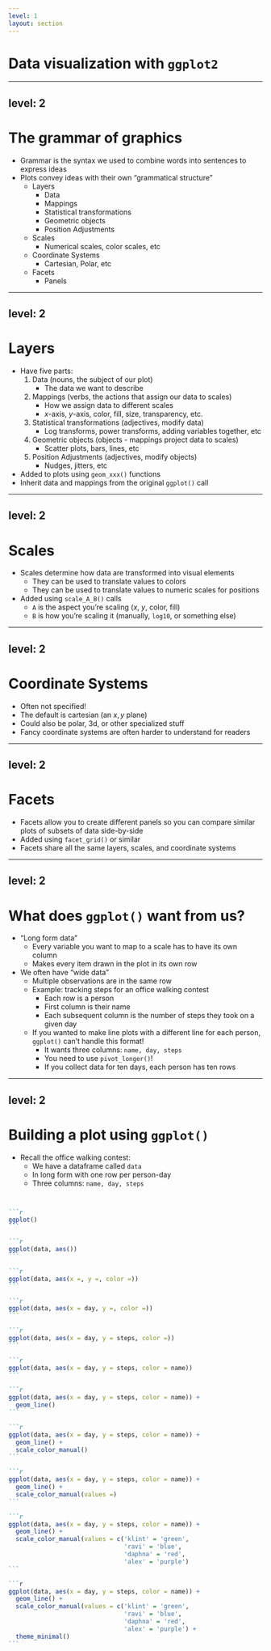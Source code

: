 ```yaml
---
level: 1
layout: section
---
```


# Data visualization with `ggplot2`

---
level: 2
---

# The grammar of graphics

- Grammar is the syntax we used to combine words into sentences to express ideas
- Plots convey ideas with their own “grammatical structure”
    - Layers
        - Data
        - Mappings
        - Statistical transformations
        - Geometric objects
        - Position Adjustments
    - Scales
        - Numerical scales, color scales, etc
    - Coordinate Systems
        - Cartesian, Polar, etc
    - Facets
        - Panels

---
level: 2
---

# Layers

- Have five parts:
    1. Data (nouns, the subject of our plot)
        - The data we want to describe
    2. Mappings (verbs, the actions that assign our data to scales)
        - How we assign data to different scales
        - $x$-axis, $y$-axis, color, fill, size, transparency, etc.
    3. Statistical transformations (adjectives, modify data)
        - Log transforms, power transforms, adding variables together, etc
    4. Geometric objects (objects - mappings project data to scales)
        - Scatter plots, bars, lines, etc
    5. Position Adjustments (adjectives, modify objects)
        - Nudges, jitters, etc
- Added to plots using `geom_xxx()` functions
- Inherit data and mappings from the original `ggplot()` call

---
level: 2
---

# Scales

- Scales determine how data are transformed into visual elements
    - They can be used to translate values to colors
    - They can be used to translate values to numeric scales for positions
- Added using `scale_A_B()` calls
    - `A` is the aspect you’re scaling ($x$, $y$, color, fill)
    - `B` is how you’re scaling it (manually, `log10`, or something else)

---
level: 2
---

# Coordinate Systems

- Often not specified!
- The default is cartesian (an $x,y$ plane)
- Could also be polar, 3d, or other specialized stuff
- Fancy coordinate systems are often harder to understand for readers

---
level: 2
---

# Facets

- Facets allow you to create different panels so you can compare similar plots of subsets of data side-by-side
- Added using `facet_grid()` or similar
- Facets share all the same layers, scales, and coordinate systems

---
level: 2
---

# What does `ggplot()` want from us?

- “Long form data”
    - Every variable you want to map to a scale has to have its own column
    - Makes every item drawn in the plot in its own row
- We often have “wide data”
    - Multiple observations are in the same row
    - Example: tracking steps for an office walking contest
        - Each row is a person
        - First column is their name
        - Each subsequent column is the number of steps they took on a given day
    - If you wanted to make line plots with a different line for each person, `ggplot()` can’t handle this format!
        - It wants three columns: `name, day, steps`
        - You need to use `pivot_longer()`!
        - If you collect data for ten days, each person has ten rows

---
level: 2
---

# Building a plot using `ggplot()` 

- Recall the office walking contest: 
    - We have a dataframe called `data` 
    - In long form with one row per person-day
    - Three columns: `name, day, steps`

````md magic-move {lines: true}


```r
ggplot()
```

```r
ggplot(data, aes())
```

```r
ggplot(data, aes(x =, y =, color =))
```

```r
ggplot(data, aes(x = day, y =, color =))
```

```r
ggplot(data, aes(x = day, y = steps, color =))
```

```r
ggplot(data, aes(x = day, y = steps, color = name))
```

```r
ggplot(data, aes(x = day, y = steps, color = name)) +
  geom_line()
```

```r
ggplot(data, aes(x = day, y = steps, color = name)) +
  geom_line() +
  scale_color_manual()
```

```r
ggplot(data, aes(x = day, y = steps, color = name)) +
  geom_line() +
  scale_color_manual(values =)
```

```r
ggplot(data, aes(x = day, y = steps, color = name)) +
  geom_line() +
  scale_color_manual(values = c('klint' = 'green', 
                                'ravi' = 'blue', 
                                'daphna' = 'red', 
                                'alex' = 'purple')
```

```r
ggplot(data, aes(x = day, y = steps, color = name)) +
  geom_line() +
  scale_color_manual(values = c('klint' = 'green', 
                                'ravi' = 'blue', 
                                'daphna' = 'red', 
                                'alex' = 'purple') +
  theme_minimal()
```

````
